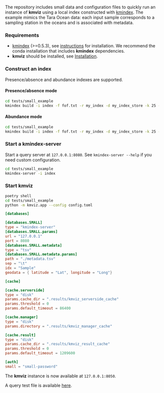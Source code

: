 The repository includes small data and configuration files to quickly run an instance of **kmviz** using a local index constructed with [kmindex](https://tlemane.github.io/kmindex/). The example mimics the Tara Ocean data: each input sample corresponds to a sampling station in the oceans and is associated with metadata.

### Requirements

* [kmindex](https://tlemane.github.io/kmindex/) (>=0.5.3), see [instructions](https://tlemane.github.io/kmindex/installation/) for installation. We recommend the conda installation that includes **kmindex** dependencies.
* **kmviz** should be installed, see [Installation](installation.md).

### Construct an index

Presence/absence and abundance indexes are supported.

#### Presence/absence mode

```bash
cd tests/small_example
kmindex build -i index -f fof.txt -r my_index -d my_index_store -k 25 --hard-min 1 --bloom-size 100000 --cpr --nb-partitions 8 --threads 8
```

#### Abundance mode

```bash
cd tests/small_example
kmindex build -i index -f fof.txt -r my_index -d my_index_store -k 25 --hard-min 1 --nb-cell 100000 --bitw 4 --cpr --nb-partitions 8 --threads 8
```

### Start a **kmindex-server**

Start a query server at `127.0.0.1:8080`. See `kmindex-server --help` if you need custom configuration.
```bash
cd tests/small_example
kmindex-server -i index
```

### Start **kmviz**

```bash
poetry shell
cd tests/small_example
python -m kmviz.app --config config.toml
```

```toml title="config.toml"
[databases]

[databases.SMALL]
type = "kmindex-server"
[databases.SMALL.params]
url = "127.0.0.1"
port = 8080
[databases.SMALL.metadata]
type = "tsv"
[databases.SMALL.metadata.params]
path = "./metadata.tsv"
sep = "\t"
idx = "Sample"
geodata = { latitude = "Lat", longitude = "Long"}

[cache]

[cache.serverside]
type = "disk"
params.cache_dir = ".results/kmviz_serverside_cache"
params.threshold = 0
params.default_timeout = 86400

[cache.manager]
type = "disk"
params.directory = ".results/kmviz_manager_cache"

[cache.result]
type = "disk"
params.cache_dir = ".results/kmviz_result_cache"
params.threshold = 0
params.default_timeout = 1209600

[auth]
small = "small-password"
```

The **kmviz** instance is now available at `127.0.0.1:8050`.

A query test file is available [here](https://github.com/tlemane/kmviz/blob/main/tests/small_example/query.fa).